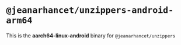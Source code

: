 # `@jeanarhancet/unzippers-android-arm64`

This is the **aarch64-linux-android** binary for `@jeanarhancet/unzippers`
